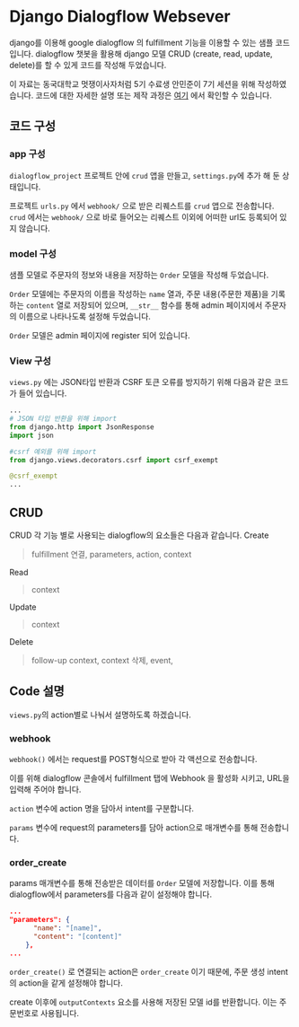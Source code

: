 # Django Dialogflow Websever

django를 이용해 google dialogflow 의 fulfillment 기능을 이용할 수 있는 샘플 코드입니다. dialogflow 챗봇을 활용해 django 모델 CRUD (create, read, update, delete)를 할 수 있게 코드를 작성해 두었습니다.


이 자료는 동국대학교 멋쟁이사자처럼 5기 수료생 안민준이 7기 세션을 위해 작성하였습니다.
코드에 대한 자세한 설명 또는 제작 과정은 <a href="https://ymgym.github.io/%EC%95%84%ED%94%88%EC%A7%80%EB%A0%81%EC%9D%B4/2019/08/13/dialogflow(1).html">여기</a> 에서 확인할 수 있습니다.


## 코드 구성

### app 구성

`dialogflow_project` 프로젝트 안에 `crud` 앱을 만들고, `settings.py`에 추가 해 둔 상태입니다.

프로젝트 `urls.py` 에서 `webhook/` 으로 받은 리퀘스트를 `crud` 앱으로 전송합니다. `crud` 에서는 `webhook/` 으로 바로 들어오는 리퀘스트 이외에 어떠한 url도 등록되어 있지 않습니다.

### model 구성

샘플 모델로 주문자의 정보와 내용을 저장하는 `Order` 모델을 작성해 두었습니다. 

`Order` 모델에는 주문자의 이름을 작성하는 `name` 열과, 주문 내용(주문한 제품)을 기록하는 `content` 열로 저장되어 있으며, `__str__` 함수를 통해 admin 페이지에서 주문자의 이름으로 나타나도록 설정해 두었습니다.

`Order` 모델은 admin 페이지에 register 되어 있습니다.

### View 구성

`views.py` 에는 JSON타입 반환과 CSRF 토큰 오류를 방지하기 위해 다음과 같은 코드가 들어 있습니다.

~~~python
...
# JSON 타입 반환을 위해 import
from django.http import JsonResponse
import json

#csrf 예외를 위해 import
from django.views.decorators.csrf import csrf_exempt

@csrf_exempt
...
~~~
## CRUD

CRUD 각 기능 별로 사용되는 dialogflow의 요소들은 다음과 같습니다.
Create
> fulfillment 연결, parameters, action, context

Read
> context

Update
> context

Delete
> follow-up context, context 삭제, event,


## Code 설명

`views.py`의 action별로 나눠서 설명하도록 하겠습니다.

### webhook

`webhook()` 에서는 request를 POST형식으로 받아 각 액션으로 전송합니다.

이를 위해 dialogflow 콘솔에서 fulfillment 탭에 Webhook 을 활성화 시키고, URL을 입력해 주어야 합니다.

`action` 변수에 action 명을 담아서 intent를 구분합니다. 

`params` 변수에 request의 parameters를 담아 action으로 매개변수를 통해 전송합니다.

### order_create

params 매개변수를 통해 전송받은 데이터를 `Order` 모델에 저장합니다. 이를 통해 dialogflow에서 parameters를 다음과 같이 설정해야 합니다.

~~~JSON
...
"parameters": {
      "name": "[name]",
      "content": "[content]"
    },
...
~~~

`order_create()` 로 연결되는 action은 `order_create` 이기 때문에, 주문 생성 intent의 action을 같게 설정해야 합니다.

create 이후에 `outputContexts` 요소를 사용해 저장된 모델 id를 반환합니다. 이는 주문번호로 사용됩니다.
<!--stackedit_data:
eyJoaXN0b3J5IjpbODcwNDg4NzgyLDE1MzE2MTk3MzUsOTU2OD
g1NjQ0LC0xNTc3NTY0MDM1LDExNDg1NTEzNDAsNjkxMjk1NjYy
LC0xMDU1NDA2NjE2XX0=
-->